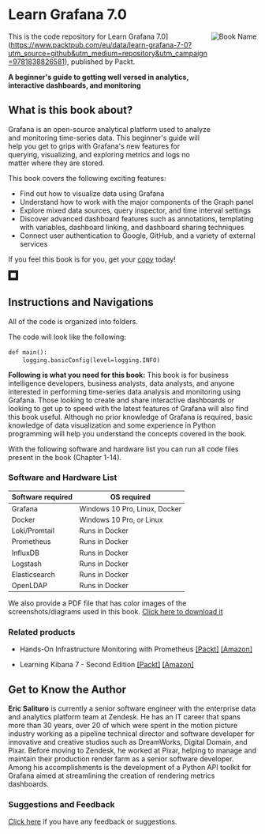 # Learn Grafana 7.0

<a href="https://www.packtpub.com/eu/data/learn-grafana-7-0?utm_source=github&utm_medium=repository&utm_campaign=9781838826581"><img src="https://www.packtpub.com/media/catalog/product/cache/bf3310292d6e1b4ca15aeea773aca35e/9/7/9781838826581-original_36.jpeg" alt="Book Name" height="256px" align="right"></a>

This is the code repository for Learn Grafana 7.0](https://www.packtpub.com/eu/data/learn-grafana-7-0?utm_source=github&utm_medium=repository&utm_campaign=9781838826581), published by Packt.

**A beginner's guide to getting well versed in analytics, interactive dashboards, and monitoring**

## What is this book about?
Grafana is an open-source analytical platform used to analyze and monitoring time-series data. This beginner's guide will help you get to grips with Grafana's new features for querying, visualizing, and exploring metrics and logs no matter where they are stored.

This book covers the following exciting features: 
* Find out how to visualize data using Grafana
* Understand how to work with the major components of the Graph panel
* Explore mixed data sources, query inspector, and time interval settings
* Discover advanced dashboard features such as annotations, templating with variables, dashboard linking, and dashboard sharing techniques
* Connect user authentication to Google, GitHub, and a variety of external services

If you feel this book is for you, get your [copy](https://www.amazon.com/dp/1838826580) today!

<a href="https://www.packtpub.com/?utm_source=github&utm_medium=banner&utm_campaign=GitHubBanner"><img src="https://raw.githubusercontent.com/PacktPublishing/GitHub/master/GitHub.png" alt="https://www.packtpub.com/" border="5" /></a>

## Instructions and Navigations
All of the code is organized into folders.

The code will look like the following:
```
def main():
    logging.basicConfig(level=logging.INFO)
```

**Following is what you need for this book:**
This book is for business intelligence developers, business analysts, data analysts, and anyone interested in performing time-series data analysis and monitoring using Grafana. Those looking to create and share interactive dashboards or looking to get up to speed with the latest features of Grafana will also find this book useful. Although no prior knowledge of Grafana is required, basic knowledge of data visualization and some experience in Python programming will help you understand the concepts covered in the book.	

With the following software and hardware list you can run all code files present in the book (Chapter 1-14).

### Software and Hardware List

| Software required                   | OS required                        |
| ------------------------------------| -----------------------------------|
| Grafana                             | Windows 10 Pro, Linux, Docker      |
| Docker                              | Windows 10 Pro, or Linux |
| Loki/Promtail	                      | Runs in Docker
| Prometheus                          | Runs in Docker |
| InfluxDB                            | Runs in Docker |
| Logstash                            | Runs in Docker |
| Elasticsearch                       | Runs in Docker |
| OpenLDAP                            | Runs in Docker |



We also provide a PDF file that has color images of the screenshots/diagrams used in this book. [Click here to download it](https://static.packt-cdn.com/downloads/9781838826581_ColorImages.pdf)

### Related products <Other books you may enjoy>
* Hands-On Infrastructure Monitoring with Prometheus [[Packt]](https://www.packtpub.com/eu/virtualization-and-cloud/hands-infrastructure-monitoring-prometheus?utm_source=github&utm_medium=repository&utm_campaign=9781789612349) [[Amazon]](https://www.amazon.com/dp/B07MT42315)

* Learning Kibana 7 - Second Edition [[Packt]](https://www.packtpub.com/eu/data/learning-kibana-7-second-edition?utm_source=github&utm_medium=repository&utm_campaign=9781838550363) [[Amazon]](https://www.amazon.com/dp/B07V4SQR6T)

## Get to Know the Author
**Eric Salituro**
is currently a senior software engineer with the enterprise data and analytics platform team at Zendesk. He has an IT career that spans more than 30 years, over 20 of which were spent in the motion picture industry working as a pipeline technical director and software developer for innovative and creative studios such as DreamWorks, Digital Domain, and Pixar. Before moving to Zendesk, he worked at Pixar, helping to manage and maintain their production render farm as a senior software developer. Among his accomplishments is the development of a Python API toolkit for Grafana aimed at streamlining the creation of rendering metrics dashboards.

### Suggestions and Feedback
[Click here](https://docs.google.com/forms/d/e/1FAIpQLSdy7dATC6QmEL81FIUuymZ0Wy9vH1jHkvpY57OiMeKGqib_Ow/viewform) if you have any feedback or suggestions.

